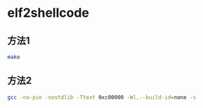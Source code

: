 # elf2shellcode
## 方法1
```sh
make
```

## 方法2
```sh
gcc -no-pie -nostdlib -Ttext 0xc00000 -Wl,--build-id=none -s 
```